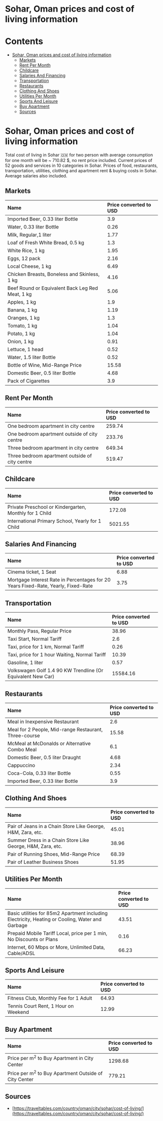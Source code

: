
Sohar, Oman prices and cost of living information
=================================================

Contents
========

* [Sohar, Oman prices and cost of living information](#sohar-oman-prices-and-cost-of-living-information)
	* [Markets](#markets)
	* [Rent Per Month](#rent-per-month)
	* [Childcare](#childcare)
	* [Salaries And Financing](#salaries-and-financing)
	* [Transportation](#transportation)
	* [Restaurants](#restaurants)
	* [Clothing And Shoes](#clothing-and-shoes)
	* [Utilities Per Month](#utilities-per-month)
	* [Sports And Leisure](#sports-and-leisure)
	* [Buy Apartment](#buy-apartment)
	* [Sources](#sources)

# Sohar, Oman prices and cost of living information


Total cost of living in Sohar 🇴🇲 for two person with average consumption for one month will be ~ 710.82 $, no rent price
 included. Current prices of 52 goods and services in 10 categories  in Sohar. Prices of food, restaurants, 
transportation, utilities, clothing and apartment rent & buying costs in Sohar. Average salaries also included.
## Markets

|Name|Price converted to USD|
| :--- | :--- |
|Imported Beer, 0.33 liter Bottle|3.9|
|Water, 0.33 liter Bottle|0.26|
|Milk, Regular,1 liter|1.77|
|Loaf of Fresh White Bread, 0.5 kg|1.3|
|White Rice, 1 kg|1.95|
|Eggs, 12 pack|2.16|
|Local Cheese, 1 kg|6.49|
|Chicken Breasts, Boneless and Skinless, 1 kg|4.16|
|Beef Round or Equivalent Back Leg Red Meat, 1 kg |5.06|
|Apples, 1 kg|1.9|
|Banana, 1 kg|1.19|
|Oranges, 1 kg|1.3|
|Tomato, 1 kg|1.04|
|Potato, 1 kg|1.04|
|Onion, 1 kg|0.91|
|Lettuce, 1 head|0.52|
|Water, 1.5 liter Bottle|0.52|
|Bottle of Wine, Mid-Range Price|15.58|
|Domestic Beer, 0.5 liter Bottle|4.68|
|Pack of Cigarettes|3.9|
  

## Rent Per Month

|Name|Price converted to USD|
| :--- | :--- |
|One bedroom apartment in city centre|259.74|
|One bedroom apartment outside of city centre|233.76|
|Three bedroom apartment in city centre|649.34|
|Three bedroom apartment outside of city centre|519.47|
  

## Childcare

|Name|Price converted to USD|
| :--- | :--- |
|Private Preschool or Kindergarten, Monthly for 1 Child|172.08|
|International Primary School, Yearly for 1 Child|5021.55|
  

## Salaries And Financing

|Name|Price converted to USD|
| :--- | :--- |
|Cinema ticket, 1 Seat|6.88|
|Mortgage Interest Rate in Percentages for 20 Years Fixed-Rate, Yearly, Fixed-Rate|3.75|
  

## Transportation

|Name|Price converted to USD|
| :--- | :--- |
|Monthly Pass, Regular Price|38.96|
|Taxi Start, Normal Tariff|2.6|
|Taxi, price for 1 km, Normal Tariff|0.26|
|Taxi, price for 1 hour Waiting, Normal Tariff|10.39|
|Gasoline, 1 liter|0.57|
|Volkswagen Golf 1.4 90 KW Trendline (Or Equivalent New Car)|15584.16|
  

## Restaurants

|Name|Price converted to USD|
| :--- | :--- |
|Meal in Inexpensive Restaurant|2.6|
|Meal for 2 People, Mid-range Restaurant, Three-course|15.58|
|McMeal at McDonalds or Alternative Combo Meal|6.1|
|Domestic Beer, 0.5 liter Draught|4.68|
|Cappuccino|2.34|
|Coca-Cola, 0.33 liter Bottle|0.55|
|Imported Beer, 0.33 liter Bottle|3.9|
  

## Clothing And Shoes

|Name|Price converted to USD|
| :--- | :--- |
|Pair of Jeans in a Chain Store Like George, H&M, Zara, etc.|45.01|
|Summer Dress in a Chain Store Like George, H&M, Zara, etc.|38.96|
|Pair of Running Shoes, Mid-Range Price|68.39|
|Pair of Leather Business Shoes|51.95|
  

## Utilities Per Month

|Name|Price converted to USD|
| :--- | :--- |
|Basic utilities for 85m2 Apartment including Electricity, Heating or Cooling, Water and Garbage|43.51|
|Prepaid Mobile Tariff Local, price per 1 min, No Discounts or Plans|0.16|
|Internet, 60 Mbps or More, Unlimited Data, Cable/ADSL|66.23|
  

## Sports And Leisure

|Name|Price converted to USD|
| :--- | :--- |
|Fitness Club, Monthly Fee for 1 Adult|64.93|
|Tennis Court Rent, 1 Hour on Weekend|12.99|
  

## Buy Apartment

|Name|Price converted to USD|
| :--- | :--- |
|Price per m<sup>2</sup> to Buy Apartment in City Center|1298.68|
|Price per m<sup>2</sup> to Buy Apartment Outside of City Center|779.21|
  

## Sources

- [https://traveltables.com/country/oman/city/sohar/cost-of-living/](https://traveltables.com/country/oman/city/sohar/cost-of-living/)
